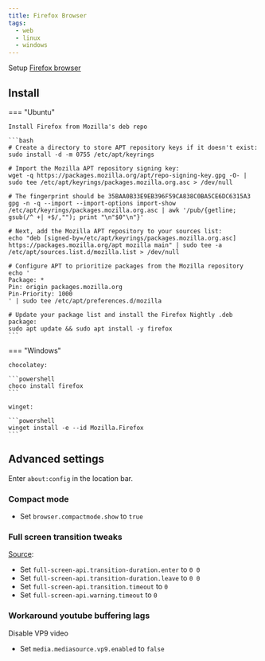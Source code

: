 ```yaml
---
title: Firefox Browser
tags:
  - web
  - linux
  - windows
---
```


Setup [Firefox browser](https://www.mozilla.org/firefox)

## Install

=== "Ubuntu"

    Install Firefox from Mozilla's deb repo

    ```bash
    # Create a directory to store APT repository keys if it doesn't exist:
    sudo install -d -m 0755 /etc/apt/keyrings

    # Import the Mozilla APT repository signing key:
    wget -q https://packages.mozilla.org/apt/repo-signing-key.gpg -O- | sudo tee /etc/apt/keyrings/packages.mozilla.org.asc > /dev/null

    # The fingerprint should be 35BAA0B33E9EB396F59CA838C0BA5CE6DC6315A3
    gpg -n -q --import --import-options import-show /etc/apt/keyrings/packages.mozilla.org.asc | awk '/pub/{getline; gsub(/^ +| +$/,""); print "\n"$0"\n"}'

    # Next, add the Mozilla APT repository to your sources list:
    echo "deb [signed-by=/etc/apt/keyrings/packages.mozilla.org.asc] https://packages.mozilla.org/apt mozilla main" | sudo tee -a /etc/apt/sources.list.d/mozilla.list > /dev/null

    # Configure APT to prioritize packages from the Mozilla repository
    echo '
    Package: *
    Pin: origin packages.mozilla.org
    Pin-Priority: 1000
    ' | sudo tee /etc/apt/preferences.d/mozilla

    # Update your package list and install the Firefox Nightly .deb package:
    sudo apt update && sudo apt install -y firefox
    ```

=== "Windows"

    chocolatey:

    ```powershell
    choco install firefox
    ```

    winget:

    ```powershell
    winget install -e --id Mozilla.Firefox
    ```

## Advanced settings

Enter `about:config` in the location bar.

### Compact mode

+ Set `browser.compactmode.show` to `true`

### Full screen transition tweaks

[Source](https://luis.adame.dev/blog/firefox-fullscreen-transition-timeout):

+ Set `full-screen-api.transition-duration.enter` to `0 0`
+ Set `full-screen-api.transition-duration.leave` to `0 0`
+ Set `full-screen-api.transition.timeout` to `0`
+ Set `full-screen-api.warning.timeout` to `0`

### Workaround youtube buffering lags

Disable VP9 video

+ Set `media.mediasource.vp9.enabled` to `false`
